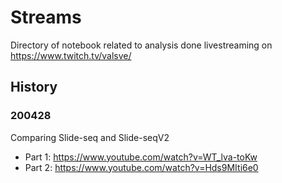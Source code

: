 # Streams

Directory of notebook related to analysis done livestreaming on https://www.twitch.tv/valsve/

## History

### 200428

Comparing Slide-seq and Slide-seqV2

 - Part 1: https://www.youtube.com/watch?v=WT_lva-toKw
 - Part 2: https://www.youtube.com/watch?v=Hds9MIti6e0
 
 
